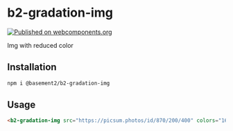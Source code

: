 # b2-gradation-img

[![Published on webcomponents.org](https://img.shields.io/badge/webcomponents.org-published-blue.svg)](https://www.webcomponents.org/element/@basement2/b2-gradation-img)

Img with reduced color

## Installation

```sh
npm i @basement2/b2-gradation-img
```

## Usage
<!---
```
<custom-element-demo height="400">
  <template>
    <script src="https://unpkg.com/@webcomponents/webcomponentsjs@latest/webcomponents-loader.js"></script>
    <script type="module" src="https://unpkg.com/browse/@basement2/b2-gradation-img@0.0.4/dist/index.js">
    <img src="https://picsum.photos/id/870/200/400" alt="">
    <next-code-block></next-code-block>
  </template>
</custom-element-demo>
```
-->
```html
<b2-gradation-img src="https://picsum.photos/id/870/200/400" colors="16"></b2-gradation-img>
```
